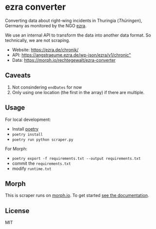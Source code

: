 # ezra converter

Converting data about right-wing incidents in Thuringia (_Thüringen_), Germany as monitored by the NGO [ezra](https://ezra.de/).

We use an internal API to transform the data into another data format. So technically, we are not scraping.

-   Website: <https://ezra.de/chronik/>
-   API: <https://angstraeume.ezra.de/wp-json/ezra/v1/chronic">
-   Data: <https://morph.io/rechtegewalt/ezra-converter>

## Caveats

1. Not consindering `endDates` for now
2. Only using one location (the first in the array) if there are multiple.

## Usage

For local development:

-   Install [poetry](https://python-poetry.org/)
-   `poetry install`
-   `poetry run python scraper.py`

For Morph:

-   `poetry export -f requirements.txt --output requirements.txt`
-   commit the `requirements.txt`
-   modify `runtime.txt`

## Morph

This is scraper runs on [morph.io](https://morph.io). To get started [see the documentation](https://morph.io/documentation).

## License

MIT

